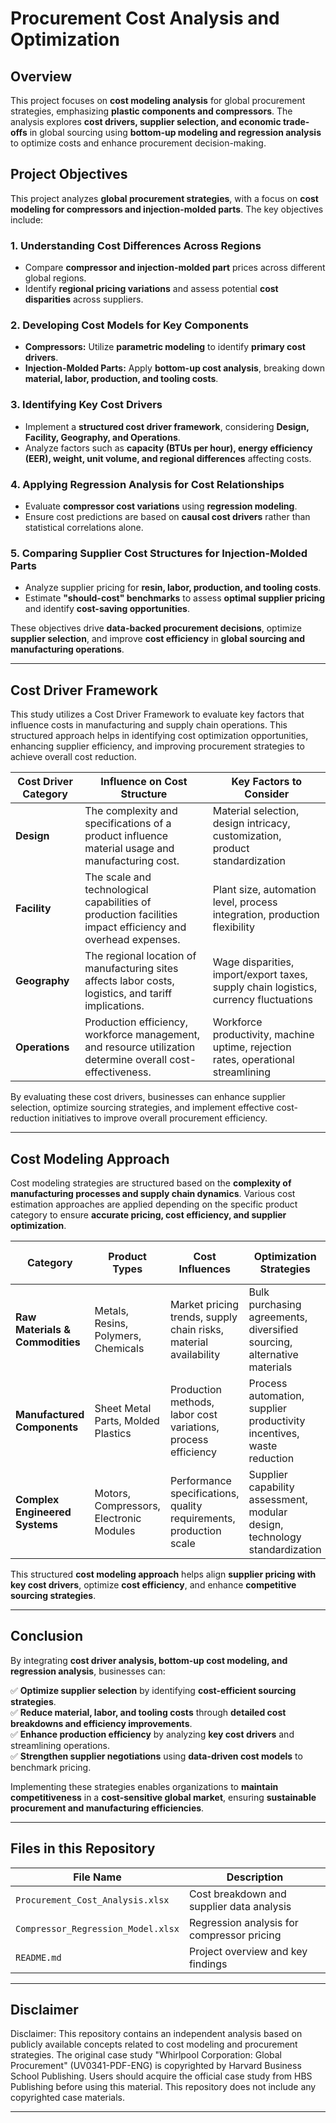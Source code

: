 # **Procurement Cost Analysis and Optimization**  

## **Overview**  
This project focuses on **cost modeling analysis** for global procurement strategies, emphasizing **plastic components and compressors**. The analysis explores **cost drivers, supplier selection, and economic trade-offs** in global sourcing using **bottom-up modeling and regression analysis** to optimize costs and enhance procurement decision-making.  

## **Project Objectives**  
This project analyzes **global procurement strategies**, with a focus on **cost modeling for compressors and injection-molded parts**. The key objectives include:  

### **1. Understanding Cost Differences Across Regions**  
- Compare **compressor and injection-molded part** prices across different global regions.  
- Identify **regional pricing variations** and assess potential **cost disparities** across suppliers.  

### **2. Developing Cost Models for Key Components**  
- **Compressors:** Utilize **parametric modeling** to identify **primary cost drivers**.  
- **Injection-Molded Parts:** Apply **bottom-up cost analysis**, breaking down **material, labor, production, and tooling costs**.  

### **3. Identifying Key Cost Drivers**  
- Implement a **structured cost driver framework**, considering **Design, Facility, Geography, and Operations**.  
- Analyze factors such as **capacity (BTUs per hour), energy efficiency (EER), weight, unit volume, and regional differences** affecting costs.  

### **4. Applying Regression Analysis for Cost Relationships**  
- Evaluate **compressor cost variations** using **regression modeling**.  
- Ensure cost predictions are based on **causal cost drivers** rather than statistical correlations alone.  

### **5. Comparing Supplier Cost Structures for Injection-Molded Parts**  
- Analyze supplier pricing for **resin, labor, production, and tooling costs**.  
- Estimate **"should-cost" benchmarks** to assess **optimal supplier pricing** and identify **cost-saving opportunities**.  

These objectives drive **data-backed procurement decisions**, optimize **supplier selection**, and improve **cost efficiency** in **global sourcing and manufacturing operations**.  

---

## Cost Driver Framework

This study utilizes a Cost Driver Framework to evaluate key factors that influence costs in manufacturing and supply chain operations. This structured approach helps in identifying cost optimization opportunities, enhancing supplier efficiency, and improving procurement strategies to achieve overall cost reduction.

| **Cost Driver Category** | **Influence on Cost Structure** | **Key Factors to Consider** |
|-------------------------|--------------------------------|----------------------------|
| **Design** | The complexity and specifications of a product influence material usage and manufacturing cost. | Material selection, design intricacy, customization, product standardization |
| **Facility** | The scale and technological capabilities of production facilities impact efficiency and overhead expenses. | Plant size, automation level, process integration, production flexibility |
| **Geography** | The regional location of manufacturing sites affects labor costs, logistics, and tariff implications. | Wage disparities, import/export taxes, supply chain logistics, currency fluctuations |
| **Operations** | Production efficiency, workforce management, and resource utilization determine overall cost-effectiveness. | Workforce productivity, machine uptime, rejection rates, operational streamlining |

By evaluating these cost drivers, businesses can enhance supplier selection, optimize sourcing strategies, and implement effective cost-reduction initiatives to improve overall procurement efficiency.

---

## **Cost Modeling Approach**  

Cost modeling strategies are structured based on the **complexity of manufacturing processes and supply chain dynamics**. Various cost estimation approaches are applied depending on the specific product category to ensure **accurate pricing, cost efficiency, and supplier optimization**.  

| **Category**                  | **Product Types**                        | **Cost Influences**                      | **Optimization Strategies**                      | **Cost Estimation Method**     |
|--------------------------------|----------------------------------------|------------------------------------------|------------------------------------------------|--------------------------------|
| **Raw Materials & Commodities** | Metals, Resins, Polymers, Chemicals    | Market pricing trends, supply chain risks, material availability | Bulk purchasing agreements, diversified sourcing, alternative materials | Market Trend & Cost Forecasting |
| **Manufactured Components**     | Sheet Metal Parts, Molded Plastics     | Production methods, labor cost variations, process efficiency | Process automation, supplier productivity incentives, waste reduction | Component-Level Cost Breakdown |
| **Complex Engineered Systems**  | Motors, Compressors, Electronic Modules | Performance specifications, quality requirements, production scale | Supplier capability assessment, modular design, technology standardization | Performance-Based Cost Modeling |

This structured **cost modeling approach** helps align **supplier pricing with key cost drivers**, optimize **cost efficiency**, and enhance **competitive sourcing strategies**.  

---

## **Conclusion**  
By integrating **cost driver analysis, bottom-up cost modeling, and regression analysis**, businesses can:  

✅ **Optimize supplier selection** by identifying **cost-efficient sourcing strategies**.  
✅ **Reduce material, labor, and tooling costs** through **detailed cost breakdowns and efficiency improvements**.  
✅ **Enhance production efficiency** by analyzing **key cost drivers** and streamlining operations.  
✅ **Strengthen supplier negotiations** using **data-driven cost models** to benchmark pricing.  

Implementing these strategies enables organizations to **maintain competitiveness** in a **cost-sensitive global market**, ensuring **sustainable procurement and manufacturing efficiencies**.  

---

## **Files in this Repository**  
| **File Name**                          | **Description**  |
|--------------------------------|--------------|
| `Procurement_Cost_Analysis.xlsx` | Cost breakdown and supplier data analysis |
| `Compressor_Regression_Model.xlsx` | Regression analysis for compressor pricing |
| `README.md` | Project overview and key findings |

---

## **Disclaimer**  

Disclaimer: This repository contains an independent analysis based on publicly available concepts related to cost modeling and procurement strategies. The original case study "Whirlpool Corporation: Global Procurement" (UV0341-PDF-ENG) is copyrighted by Harvard Business School Publishing. Users should acquire the official case study from HBS Publishing before using this material. This repository does not include any copyrighted case materials.

---
